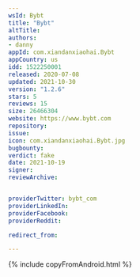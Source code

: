 ```yaml
---
wsId: Bybt
title: "Bybt"
altTitle: 
authors:
- danny
appId: com.xiandanxiaohai.Bybt
appCountry: us
idd: 1522250001
released: 2020-07-08
updated: 2021-10-30
version: "1.2.6"
stars: 5
reviews: 15
size: 26466304
website: https://www.bybt.com
repository: 
issue: 
icon: com.xiandanxiaohai.Bybt.jpg
bugbounty: 
verdict: fake
date: 2021-10-19
signer: 
reviewArchive:


providerTwitter: bybt_com
providerLinkedIn: 
providerFacebook: 
providerReddit: 

redirect_from:

---
```


{% include copyFromAndroid.html %}
